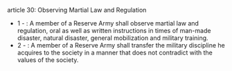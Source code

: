 article 30: Observing Martial Law and Regulation

<ul>
			<li>1 - : A member of a Reserve Army shall observe martial law and regulation, oral as well as written instructions in times of man-made disaster, natural disaster, general mobilization and military training. <ul>
			</ul></li>			<li>2 - : A member of a Reserve Army shall transfer the military discipline he acquires to the society in a manner that does not contradict with the values of the society. <ul>
			</ul></li></ul>